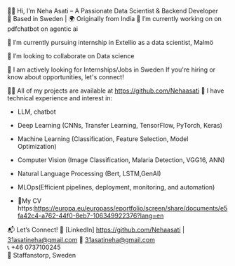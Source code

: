 
👩‍💻 Hi, I’m Neha Asati – A Passionate Data Scientist & Backend Developer  
📍 Based in Sweden | 🌍 Originally from India
🔭 I’m currently working on  on pdfchatbot on agentic ai

🌱 I’m currently pursuing internship in Extellio as a data scientist, Malmö

👯 I’m looking to collaborate on Data science

🤝 I am actively looking for Internships/Jobs in Sweden If you're hiring or know about opportunities, let's connect!

👨‍💻 All of my projects are available at https://github.com/Nehaasati
🚀 I have technical experience and interest in:
- LLM, chatbot
- Deep Learning (CNNs, Transfer Learning, TensorFlow, PyTorch, Keras)
- Machine Learning (Classification, Feature Selection, Model Optimization)
- Computer Vision (Image Classification, Malaria Detection, VGG16, ANN)
- Natural Language Processing (Bert, LSTM,GenAI)
- MLOps(Efficient pipelines, deployment, monitoring, and automation)

- 💼My CV https:https://europa.eu/europass/eportfolio/screen/share/documents/e5fa42c4-a762-44f0-8eb7-106349922376?lang=en

📬 Let’s Connect!
🔗 [LinkedIn] https://github.com/Nehaasati  | 31asatineha@gmail.com
📧 31asatineha@gmail.com  
📞 +46 0737100245  
📍 Staffanstorp, Sweden
